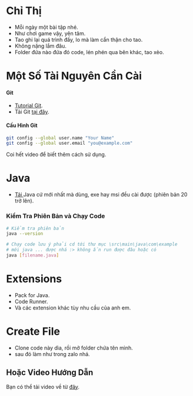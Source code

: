 # Chỉ Thị

- Mỗi ngày một bài tập nhé.
- Như chơi game vậy, yên tâm.
- Tao ghi lại quá trình đấy, lo mà làm cẩn thận cho tao.
- Không nặng lắm đâu.
- Folder đứa nào đứa đó code, lén phén qua bên khác, tao xẻo.

# Một Số Tài Nguyên Cần Cài

#### Git
- [Tutorial Git](https://www.youtube.com/watch?v=PZ-8qox9Qpw).
- Tải Git [tại đây](https://git-scm.com/downloads).

#### Cấu Hình Git

```bash
git config --global user.name "Your Name"
git config --global user.email "you@example.com"
```
Coi hết video để biết thêm cách sử dụng.

# Java
- [Tải ](https://www.oracle.com/java/technologies/downloads/)Java cứ mới nhất mà dùng, exe hay msi đều cài được (phiên bản 20 trở lên).

### Kiểm Tra Phiên Bản và Chạy Code

```bash
# Kiểm tra phiên bản
java --version

# Chạy code lưu ý phải cd tới thư mục \src\main\java\com\example
# mới java ... được nhá :> không ấn run được đâu hoặc có
java [filename.java]
```

# Extensions
- Pack for Java.
- Code Runner.
- Và các extension khác tùy nhu cầu của anh em.

# Create File
- Clone code này dìa, rồi mở folder chứa tên mình.
- sau đó làm như trong zalo nhá.

## Hoặc Video Hướng Dẫn
Bạn có thể tải video về từ [đây](blob:https://github.com/c65d747b-dbe2-475f-adcc-76b506d55017).

